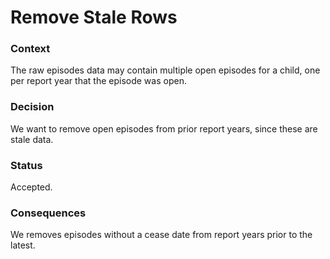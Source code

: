 # Remove Stale Rows

### Context

The raw episodes data may contain multiple open episodes for a child, one per report year that the episode was open.

### Decision

We want to remove open episodes from prior report years, since these are stale data.

### Status

Accepted.

### Consequences
We removes episodes without a cease date from report years prior to the latest.
